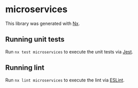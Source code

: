 # microservices

This library was generated with [Nx](https://nx.dev).

## Running unit tests

Run `nx test microservices` to execute the unit tests via [Jest](https://jestjs.io).

## Running lint

Run `nx lint microservices` to execute the lint via [ESLint](https://eslint.org/).
